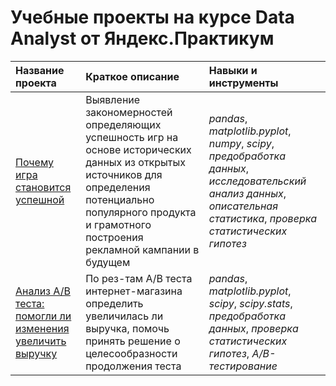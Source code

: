 # Учебные проекты на курсе Data Analyst от Яндекс.Практикум
| Название проекта | Краткое описание | Навыки и инструменты |
| :-------------------- | :-------------------- | :-------------------- |
| [Почему игра становится успешной](games-project) | Выявление закономерностей определяющих успешность игр на основе исторических данных из открытых источников для определения потенциально популярного продукта и грамотного построения рекламной кампании в будущем | *pandas*, *matplotlib.pyplot*, *numpy*, *scipy*, *предобработка данных*, *исследовательский анализ данных*, *описательная статистика*, *проверка статистических гипотез* |
| [Анализ A/B теста: помогли ли изменения увеличить выручку](abtest-project) | По рез-там A/B теста интернет-магазина определить увеличилась ли выручка, помочь принять решение о целесообразности продолжения теста | *pandas*, *matplotlib.pyplot*, *scipy*, *scipy.stats*, *предобработка данных*, *проверка статистических гипотез*, *A/B-тестирование* |
